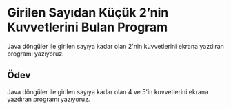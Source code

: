 # Girilen Sayıdan Küçük 2’nin Kuvvetlerini Bulan Program

Java döngüler ile girilen sayıya kadar olan 2'nin kuvvetlerini ekrana yazdıran programı yazıyoruz.

## Ödev
Java döngüler ile girilen sayıya kadar olan 4 ve 5'in kuvvetlerini ekrana yazdıran programı yazıyoruz.